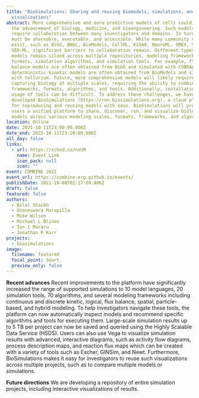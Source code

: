 ```yaml
---
title: "BioSimulations: Sharing and reusing biomodels, simulations, and
  visualizations"
abstract: More comprehensive and more predictive models of cells could enable
  the advancement of biology, medicine, and bioengineering. Such models will
  require collaboration between many investigators and domains. In turn, models
  must be shareable, executable, and accessible. While many community resources
  exist, such as BiGG, BNGL, BioModels, CellML, KiSAO, NeuroML, OMEX, SBML, and
  SED-ML, significant barriers to collaboration remain. Different types of
  models remain siloed across multiple repositories, modeling frameworks, model
  formats, simulation algorithms, and simulation tools. For example, flux
  balance models are often obtained from BiGG and simulated with COBRApy, while
  deterministic kinetic models are often obtained from BioModels and simulated
  with tellurium. Future, more comprehensive models will likely require
  capturing biology at multiple scales, requiring the ability to combine
  frameworks, formats, algorithms, and tools. Additionally, installation and
  usage of tools cam be difficult. To address these challenges, we have
  developed BioSimulations (https://run.biosimulations.org), a cloud platform
  for reproducing and reusing models with ease. BioSimulations will provide
  users a unified platform to share, discover, run, and visualize biological
  models across various modeling scales, formats, frameworks, and algorithms.
location: Online
date: 2021-10-11T23:00:00.000Z
date_end: 2021-10-11T23:20:00.000Z
all_day: false
links:
  - url: https://sched.co/nsUM
    name: Event Link
    icon_pack: null
    icon: ""
event: COMBINE 2021
event_url: https://combine-org.github.io/events/
publishDate: 2021-10-08T02:17:00.086Z
draft: false
featured: false
authors:
  - Bilal Shaikh
  - Gnaneswara Marupilla
  - Mike Wilson
  - Michael L Blinov
  - Ion I Moraru
  - Jonathan R Karr
projects:
  - biosimulations
image:
  filename: featured
  focal_point: Smart
  preview_only: false
---
```

**Recent advances**
Recent improvements to the platform have significantly increased the range of supported simulations to 10 model languages, 20 simulation tools, 70 algorithms, and several modeling frameworks including continuous and discrete kinetic, logical, flux balance, spatial, particle-based, and hybrid modeling. To help investigators navigate these tools, the platform can now automatically inspect models and recommend specific algorithms and tools for executing them. Large-scale simulation results up to 5 TB per project can now be saved and queried using the Highly Scalable Data Service (HSDS). Users can also use Vega to visualize simulation results with advanced, interactive diagrams, such as activity flow diagrams, process description maps, and reaction flux maps which can be created with a variety of tools such as Escher, GINSim, and Newt. Furthermore, BioSimulations makes it easy for investigators to reuse such visualizations across multiple projects, such as to compare multiple models or simulations.

**Future directions**
We are developing a repository  of entire simulation projects, including interactive visualizations of results.
